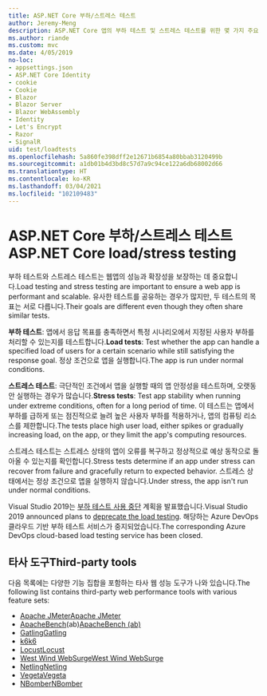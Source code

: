 ```yaml
---
title: ASP.NET Core 부하/스트레스 테스트
author: Jeremy-Meng
description: ASP.NET Core 앱의 부하 테스트 및 스트레스 테스트를 위한 몇 가지 주요 도구와 방법을 알아봅니다.
ms.author: riande
ms.custom: mvc
ms.date: 4/05/2019
no-loc:
- appsettings.json
- ASP.NET Core Identity
- cookie
- Cookie
- Blazor
- Blazor Server
- Blazor WebAssembly
- Identity
- Let's Encrypt
- Razor
- SignalR
uid: test/loadtests
ms.openlocfilehash: 5a860fe398dff2e12671b6854a80bbab3120499b
ms.sourcegitcommit: a1db01b4d3bd8c57d7a9c94ce122a6db68002d66
ms.translationtype: HT
ms.contentlocale: ko-KR
ms.lasthandoff: 03/04/2021
ms.locfileid: "102109483"
---
```

# <a name="aspnet-core-loadstress-testing"></a><span data-ttu-id="8f24c-103">ASP.NET Core 부하/스트레스 테스트</span><span class="sxs-lookup"><span data-stu-id="8f24c-103">ASP.NET Core load/stress testing</span></span>

<span data-ttu-id="8f24c-104">부하 테스트와 스트레스 테스트는 웹앱의 성능과 확장성을 보장하는 데 중요합니다.</span><span class="sxs-lookup"><span data-stu-id="8f24c-104">Load testing and stress testing are important to ensure a web app is performant and scalable.</span></span> <span data-ttu-id="8f24c-105">유사한 테스트를 공유하는 경우가 많지만, 두 테스트의 목표는 서로 다릅니다.</span><span class="sxs-lookup"><span data-stu-id="8f24c-105">Their goals are different even though they often share similar tests.</span></span>

<span data-ttu-id="8f24c-106">**부하 테스트**: 앱에서 응답 목표를 충족하면서 특정 시나리오에서 지정된 사용자 부하를 처리할 수 있는지를 테스트합니다.</span><span class="sxs-lookup"><span data-stu-id="8f24c-106">**Load tests**: Test whether the app can handle a specified load of users for a certain scenario while still satisfying the response goal.</span></span> <span data-ttu-id="8f24c-107">정상 조건으로 앱을 실행합니다.</span><span class="sxs-lookup"><span data-stu-id="8f24c-107">The app is run under normal conditions.</span></span>

<span data-ttu-id="8f24c-108">**스트레스 테스트**: 극단적인 조건에서 앱을 실행할 때의 앱 안정성을 테스트하며, 오랫동안 실행하는 경우가 많습니다.</span><span class="sxs-lookup"><span data-stu-id="8f24c-108">**Stress tests**: Test app stability when running under extreme conditions, often for a long period of time.</span></span> <span data-ttu-id="8f24c-109">이 테스트는 앱에서 부하를 급하게 또는 점진적으로 늘려 높은 사용자 부하를 적용하거나, 앱의 컴퓨팅 리소스를 제한합니다.</span><span class="sxs-lookup"><span data-stu-id="8f24c-109">The tests place high user load, either spikes or gradually increasing load, on the app, or they limit the app's computing resources.</span></span>

<span data-ttu-id="8f24c-110">스트레스 테스트는 스트레스 상태의 앱이 오류를 복구하고 정상적으로 예상 동작으로 돌아올 수 있는지를 확인합니다.</span><span class="sxs-lookup"><span data-stu-id="8f24c-110">Stress tests determine if an app under stress can recover from failure and gracefully return to expected behavior.</span></span> <span data-ttu-id="8f24c-111">스트레스 상태에서는 정상 조건으로 앱을 실행하지 않습니다.</span><span class="sxs-lookup"><span data-stu-id="8f24c-111">Under stress, the app isn't run under normal conditions.</span></span>

<span data-ttu-id="8f24c-112">Visual Studio 2019는 [부하 테스트 사용 중단](https://devblogs.microsoft.com/devops/cloud-based-load-testing-service-eol/) 계획을 발표했습니다.</span><span class="sxs-lookup"><span data-stu-id="8f24c-112">Visual Studio 2019 announced plans to [deprecate the load testing](https://devblogs.microsoft.com/devops/cloud-based-load-testing-service-eol/).</span></span> <span data-ttu-id="8f24c-113">해당하는 Azure DevOps 클라우드 기반 부하 테스트 서비스가 중지되었습니다.</span><span class="sxs-lookup"><span data-stu-id="8f24c-113">The corresponding Azure DevOps cloud-based load testing service has been closed.</span></span>

## <a name="third-party-tools"></a><span data-ttu-id="8f24c-114">타사 도구</span><span class="sxs-lookup"><span data-stu-id="8f24c-114">Third-party tools</span></span>

<span data-ttu-id="8f24c-115">다음 목록에는 다양한 기능 집합을 포함하는 타사 웹 성능 도구가 나와 있습니다.</span><span class="sxs-lookup"><span data-stu-id="8f24c-115">The following list contains third-party web performance tools with various feature sets:</span></span>

* [<span data-ttu-id="8f24c-116">Apache JMeter</span><span class="sxs-lookup"><span data-stu-id="8f24c-116">Apache JMeter</span></span>](https://jmeter.apache.org/)
* <span data-ttu-id="8f24c-117">[ApacheBench](https://httpd.apache.org/docs/2.4/programs/ab.html)(ab)</span><span class="sxs-lookup"><span data-stu-id="8f24c-117">[ApacheBench (ab)](https://httpd.apache.org/docs/2.4/programs/ab.html)</span></span>
* [<span data-ttu-id="8f24c-118">Gatling</span><span class="sxs-lookup"><span data-stu-id="8f24c-118">Gatling</span></span>](https://gatling.io/)
* [<span data-ttu-id="8f24c-119">k6</span><span class="sxs-lookup"><span data-stu-id="8f24c-119">k6</span></span>](https://k6.io)
* [<span data-ttu-id="8f24c-120">Locust</span><span class="sxs-lookup"><span data-stu-id="8f24c-120">Locust</span></span>](https://locust.io/)
* [<span data-ttu-id="8f24c-121">West Wind WebSurge</span><span class="sxs-lookup"><span data-stu-id="8f24c-121">West Wind WebSurge</span></span>](https://websurge.west-wind.com/)
* [<span data-ttu-id="8f24c-122">Netling</span><span class="sxs-lookup"><span data-stu-id="8f24c-122">Netling</span></span>](https://github.com/hallatore/Netling)
* [<span data-ttu-id="8f24c-123">Vegeta</span><span class="sxs-lookup"><span data-stu-id="8f24c-123">Vegeta</span></span>](https://github.com/tsenart/vegeta)
* [<span data-ttu-id="8f24c-124">NBomber</span><span class="sxs-lookup"><span data-stu-id="8f24c-124">NBomber</span></span>](https://github.com/PragmaticFlow/NBomber)
